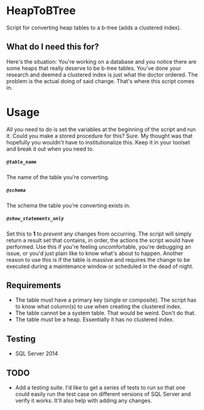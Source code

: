 # HeapToBTree
Script for converting heap tables to a b-tree (adds a clustered index).

## What do I need this for?
Here's the situation: You're working on a database and you notice there are some heaps that really deserve to be b-tree tables. You've done your research and deemed a clustered index is just what the doctor ordered. The problem is the actual doing of said change. That's where this script comes in.

# Usage
All you need to do is set the variables at the beginning of the script and run it. Could you make a stored procedure for this? Sure. My thought was that hopefully you wouldn't have to institutionalize this. Keep it in your toolset and break it out when you need to.

##### `@table_name`
The name of the table you're converting.
##### `@schema`
The schema the table you're converting exists in.
##### `@show_statements_only`
Set this to **1** to *prevent* any changes from occurring. The script will simply return a result set that contains, in order, the actions the script would have performed. Use this if you're feeling uncomfortable, you're debugging an issue, or you'd just plain like to know what's about to happen. Another reason to use this is if the table is massive and requires the change to be executed during a maintenance window or scheduled in the dead of night.

## Requirements
- The table must have a primary key (single or composite). The script has to know what column(s) to use when creating the clustered index.
- The table cannot be a system table. That would be weird. Don't do that.
- The table must be a heap. Essentially it has no clustered index.

## Testing
- SQL Server 2014

## TODO
- Add a testing suite. I'd like to get a series of tests to run so that one could easily run the test case on different versions of SQL Server and verify it works. It'll also help with adding any changes.
